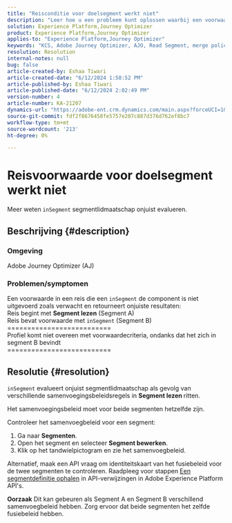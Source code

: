 ```yaml
---
title: "Reisconditie voor doelsegment werkt niet"
description: "Leer hoe u een probleem kunt oplossen waarbij een voorwaarde in een reis met een InSegment-component niet naar behoren is uitgevoerd en onjuiste resultaten oplevert."
solution: Experience Platform,Journey Optimizer
product: Experience Platform,Journey Optimizer
applies-to: "Experience Platform,Journey Optimizer"
keywords: "KCS, Adobe Journey Optimizer, AJO, Read Segment, merge policy, inSegment clause"
resolution: Resolution
internal-notes: null
bug: false
article-created-by: Eshaa Tiwari
article-created-date: "6/12/2024 1:58:52 PM"
article-published-by: Eshaa Tiwari
article-published-date: "6/12/2024 2:02:49 PM"
version-number: 4
article-number: KA-21207
dynamics-url: "https://adobe-ent.crm.dynamics.com/main.aspx?forceUCI=1&pagetype=entityrecord&etn=knowledgearticle&id=0da8bee4-c328-ef11-840a-6045bd029b18"
source-git-commit: fdf2f8676458fe5757e207c887d376d762ef8bc7
workflow-type: tm+mt
source-wordcount: '213'
ht-degree: 0%

---
```


# Reisvoorwaarde voor doelsegment werkt niet


Meer weten `inSegment` segmentlidmaatschap onjuist evalueren.

## Beschrijving {#description}


### Omgeving

Adobe Journey Optimizer (AJ)

### Problemen/symptomen

Een voorwaarde in een reis die een `inSegment` de component is niet uitgevoerd zoals verwacht en retourneert onjuiste resultaten:
<br>Reis begint met <b>Segment lezen</b> (Segment A)
<br>Reis bevat voorwaarde met `inSegment` (Segment B)
<br>==========================
<br>Profiel komt niet overeen met voorwaardecriteria, ondanks dat het zich in segment B bevindt
<br>==========================

## Resolutie {#resolution}


`inSegment` evalueert onjuist segmentlidmaatschap als gevolg van verschillende samenvoegingsbeleidsregels in <b>Segment lezen </b>ritten.

Het samenvoegingsbeleid moet voor beide segmenten hetzelfde zijn.

Controleer het samenvoegbeleid voor een segment:

1. Ga naar <b>Segmenten</b>.
2. Open het segment en selecteer <b>Segment bewerken</b>.
3. Klik op het tandwielpictogram en zie het samenvoegbeleid.


Alternatief, maak een API vraag om identiteitskaart van het fusiebeleid voor de twee segmenten te controleren. Raadpleeg voor stappen [Een segmentdefinitie ophalen](https://developer.adobe.com/experience-platform-apis/references/segmentation/#tag/Segment-definitions/operation/retrieveSegmentDefinitionById) in API-verwijzingen in Adobe Experience Platform API&#39;s.


<b>Oorzaak</b>
Dit kan gebeuren als Segment A en Segment B verschillend samenvoegbeleid hebben. Zorg ervoor dat beide segmenten het zelfde fusiebeleid hebben.

